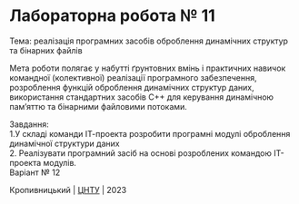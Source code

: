 ﻿# Лабораторна робота № 11

Тема: реалізація програмних засобів оброблення динамічних структур та бінарних файлів<br>

Мета роботи полягає у набутті ґрунтовних вмінь і практичних
навичок командної (колективної) реалізації програмного забезпечення, розроблення функцій оброблення динамічних структур
даних, використання стандартних засобів С++ для керування динамічною пам’яттю та бінарними файловими потоками. <br> 

Завдання:<br>
1.У складі команди ІТ-проекта розробити програмні модулі
оброблення динамічної структури даних<br>
2. Реалізувати програмний засіб на основі розроблених командою
ІТ-проекта модулів. <br> 
Варіант № 12<br>


Кропивницький | <a href="http://www.kntu.kr.ua/">ЦНТУ</a> | 2023
